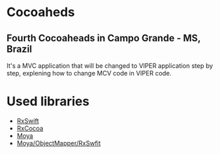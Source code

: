 # Cocoaheds

## Fourth Cocoaheads in Campo Grande - MS, Brazil

It's a MVC application that will be changed to VIPER application step by step, explening how to change MCV code in VIPER code.

# Used libraries

- [RxSwift](https://github.com/ReactiveX/RxSwift)
- [RxCocoa](https://github.com/ReactiveX/RxSwift/tree/master/RxCocoa)
- [Moya](https://github.com/Moya/Moya)
- [Moya/ObjectMapper/RxSwfit](https://github.com/ivanbruel/Moya-ObjectMapper)
